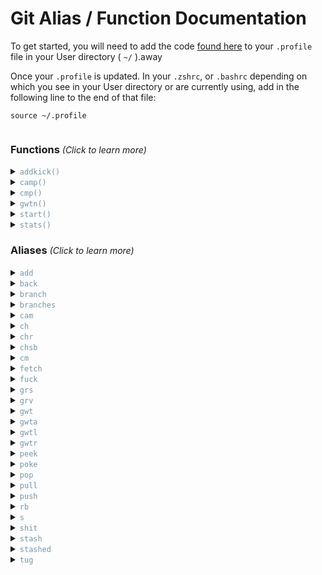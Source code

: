 # Git Alias / Function Documentation

To get started, you will need to add the code [found here](https://gist.github.com/jobvite-github/cac8e8619aedea803b1e8cd0a81175fe#file-profile) to your `.profile` file in your User directory ( `~/` ).away

Once your `.profile` is updated. In your `.zshrc`, or `.bashrc` depending on which you see in your User directory or are currently using, add in the following line to the end of that file:

```
source ~/.profile
```

<div>
    <h3 style="display:inline-block"><b>Functions</b></h3>
    <p style="display:inline-block"><i>(Click to learn more)</i></p>
</div>

<details id="addkick">
    <summary><code style="color: #7694A6">addkick()</code></summary>

<h3 style="margin-top: 8px;color: #378769">Add Kickoff</h3>

Using this function will allow you to get the latest Kickoff code into any project.
You can specify where you would like to put it by adding in the path after `addkick`, or you can go to that location in your terminal and run `addkick`
```
> addkick
```

or specify the location
```
> addkick ./myfolder
```
</details>
<details id="camp">
    <summary><code style="color: #7694A6">camp()</code></summary>

<h3 style="margin-top: 8px;color: #378769">Commit. Add. Message. Push.</h3>

This function combines the steps of adding, committing and pushing.

<sub><b style="color: #DE897C">Caution: This will add all unstaged files. If you want to add only specific files, do a manual `git add` of the files you want, and then use the [cmp](#cmp) function</b></sub>

    > camp "My commit message"
</details>
<details id="cmp">
    <summary><code style="color: #7694A6">cmp()</code></summary>

<h3 style="margin-top: 8px;color: #378769">Commit. Message. Push.</h3>

Use this function to commit and push already staged files. If no files are staged, `git add` the files you want to commit. If you want to commit all files, use the [camp](#camp) function

    > cmp "My commit message"
</details>
<details id="gwtn">
    <summary><code style="color: #7694A6">gwtn()</code></summary>

<h3 style="margin-top: 8px;color: #378769">Git Worktree New</h3>

For adding a new worktree. This function will create the worktree based on the latest, if any, existing GitHub code, installs npm, and does an initial push of the branch if it isn't already set up. Once you run this command, you will be ready to work on this worktree. This will work both existing and non-existing branches.

    > gwtn projectname
</details>
<details id="start">
    <summary><code style="color: #7694A6">start()</code></summary>

<h3 style="margin-top: 8px;color: #378769">Start Kickoff</h3>

Running this function will run `gulp` in the styles folder of your current branch. If it can't find a "style" or "styles" folder anywhere in the project, this will not run.

You can specify the location to run gulp by adding it after `start`

    > start

or specify

    > start myfolder/styling
</details>
<details id="stats">
    <summary><code style="color: #7694A6">stats()</code></summary>

<h3 style="margin-top: 8px;color: #378769">Statistics</h3>

Using this shows you, by default, the last 50 commits made to the repo.

You can specify how many results you want to see by adding `-number` after `stats`

    > stats

or specify

    > stats -10
</details>

<div>
    <h3 style="display:inline-block"><b>Aliases</b></h3>
    <p style="display:inline-block"><i>(Click to learn more)</i></p>
</div>

<details id="add">
    <summary><code style="color: #7694A6">add</code></summary>

<h3 style="margin-top: 8px;color: #378769">Git Add</h3>

Equivalent to `git add`

    > add .
    > add file.html
    > add folder/
</details>
<details id="back">
    <summary><code style="color: #7694A6">back</code></summary>

<h3 style="margin-top: 8px;color: #378769">Go Back</h3>

This will take you back one commit in time.

    > back
</details>
<details id="branch">
    <summary><code style="color: #7694A6">branch</code></summary>

<h3 style="margin-top: 8px;color: #378769">Git Branch</h3>

Equivalent to `git branch`

    > branch myBranch
</details>
<details id="branches">
    <summary><code style="color: #7694A6">branches</code></summary>

<h3 style="margin-top: 8px;color: #378769">List Branches</h3>

This will return a list of all branches in the current repo.

    > branches
</details>
<details id="cam">
    <summary><code style="color: #7694A6">cam</code></summary>

<h3 style="margin-top: 8px;color: #378769">Commit. Add. Message.</h3>

Using this will add and commit, with a message, all the untracked files in your branch. If you don't want to commit all files, use the normal `add`, `commit -m` method.

    > cam "My commit message"
</details>
<details idch">
    <summary><code style="color: #7694A6">ch</code></summary>

<h3 style="margin-top: 8px;color: #378769">Git Checkout</h3>

Equivalent to `git checkout`

    > ch branch-name
</details>
<details id="chr">
    <summary><code style="color: #7694A6">chr</code></summary>

<h3 style="margin-top: 8px;color: #378769">Git Checkout Root</h3>

Equivalent to `git checkout root`

    > chr
</details>
<details id="chsb">
    <summary><code style="color: #7694A6">chsb</code></summary>

<h3 style="margin-top: 8px;color: #378769">Git Checkout starter_branch</h3>

Equivalent to `git checkout starter_branch`

    > chsb
</details>
<details idcm">
    <summary><code style="color: #7694A6">cm</code></summary>

<h3 style="margin-top: 8px;color: #378769">Git Commit</h3>

Equivalent to `git commit`

    > cm -m "My commit message"
</details>
<details id="fetch">
    <summary><code style="color: #7694A6">fetch</code></summary>

<h3 style="margin-top: 8px;color: #378769">Git Fetch</h3>

Equivalent to `git fetch`

    > fetch
</details>
<details id="fuck">
    <summary><code style="color: #7694A6">fuck</code></summary>

<h3 style="margin-top: 8px;color: #378769">Fuck</h3>

As the name suggests, this is when you've made a terrible oopsie and need to revert back to the `origin/master` branch.

<sub><b style="color: #DE897C">Caution: This is a HARD reset. It will delete all uncommitted work.</b></sub>

    > fuck
</details>
<details id="grs">
    <summary><code style="color: #7694A6">grs</code></summary>

<h3 style="margin-top: 8px;color: #378769">Git Reset</h3>

Equivalent to `git reset`

    > grs origin/mybranch
</details>
<details id="grv">
    <summary><code style="color: #7694A6">grv</code></summary>

<h3 style="margin-top: 8px;color: #378769">Git Remote -v</h3>

Equivalent to `git remote -v`.

Use this alias to view the remotes you have referrenced on your machine.

    > grv
</details>
<details id="gwt">
    <summary><code style="color: #7694A6">gwt</code></summary>

<h3 style="margin-top: 8px;color: #378769">Git Worktree</h3>

Equivalent to `git worktree`

    > gwt add mybranch
</details>
<details id="gwta">
    <summary><code style="color: #7694A6">gwta</code></summary>

<h3 style="margin-top: 8px;color: #378769">Git Worktree Add</h3>

Equivalent to `git worktree add`

    > gwta mybranch
</details>
<details id="gwtl">
    <summary><code style="color: #7694A6">gwtl</code></summary>

<h3 style="margin-top: 8px;color: #378769">Git Worktree List</h3>

Lists all worktrees

    > gwtl
</details>
<details id="gwtr">
    <summary><code style="color: #7694A6">gwtr</code></summary>

<h3 style="margin-top: 8px;color: #378769">Git Worktree Remove</h3>

Equivalent to `git worktree remove`

    > gwtr /path/to/branchName
</details>
<details id="peek">
    <summary><code style="color: #7694A6">peek</code></summary>

<h3 style="margin-top: 8px;color: #378769">Peek</h3>

Using this alias allows you to view, by default, the last 20 commits on your current branch.

Very similarly to [stats](#stats), you can specify how many commits you would like to see.

    > peek

or specify

    > peek -5
</details>
<details id="poke">
    <summary><code style="color: #7694A6">poke</code></summary>

<h3 style="margin-top: 8px;color: #378769">Poke</h3>

Equivalent to `git push origin/branchName`

    > poke
</details>
<details id="pop">
    <summary><code style="color: #7694A6">pop</code></summary>

<h3 style="margin-top: 8px;color: #378769">Stash Pop</h3>

Equivalent to `stash pop`. This puts your stashed files back.

usage
</details>
<details id="pull">
    <summary><code style="color: #7694A6">pull</code></summary>

<h3 style="margin-top: 8px;color: #378769">Git Pull</h3>

Equivalent to `git pull`

    > pull
</details>
<details id="push">
    <summary><code style="color: #7694A6">push</code></summary>

<h3 style="margin-top: 8px;color: #378769">Git Push</h3>

Equivalent to `git push`

    > push
</details>
<details id="rb">
    <summary><code style="color: #7694A6">rb</code></summary>

<h3 style="margin-top: 8px;color: #378769">Git Rebase</h3>

Equivalent to `git rebase`

    > rb origin/branchName
</details>
<details id="s">
    <summary><code style="color: #7694A6">s</code></summary>

<h3 style="margin-top: 8px;color: #378769">Git Status</h3>

Shorthand equivalent to `git status`

    > s
</details>
<details id="shit">
    <summary><code style="color: #7694A6">shit</code></summary>

<h3 style="margin-top: 8px;color: #378769">Shit</h3>

Like the name suggests, you would use this when you make a mistake and need to revert to the latest commit.

    > shit
</details>
<details id="stash">
    <summary><code style="color: #7694A6">stash</code></summary>

<h3 style="margin-top: 8px;color: #378769">Git Stash</h3>

Equivalent to `git stash`

    > stash .
    > stash myFile.js
    > stash myFolder/
</details>
<details id="stashed">
    <summary><code style="color: #7694A6">stashed</code></summary>

<h3 style="margin-top: 8px;color: #378769">Show Stashed</h3>

This shows the current stashed files.

    > stashed
</details>
<details id="tug">
    <summary><code style="color: #7694A6">tug</code></summary>

<h3 style="margin-top: 8px;color: #378769">Tug</h3>

Equivalent to `git pull origin/branchName`

    > tug
</details>
